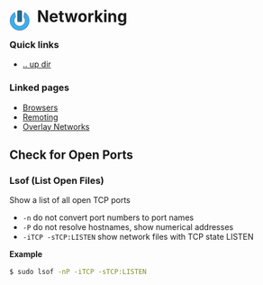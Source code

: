 # Networking <img style="margin: 6px 13px 0px 0px" align="left" src="../data/images/logo_36x36.png" />

### Quick links
* [.. up dir](../README.md)

### Linked pages
- [Browsers](browsers/README.md)
- [Remoting](remoting/README.md)
- [Overlay Networks](overlay_networks/README.md)
 
## Check for Open Ports

### Lsof (List Open Files)
Show a list of all open TCP ports
* `-n` do not convert port numbers to port names
* `-P` do not resolve hostnames, show numerical addresses
* `-iTCP -sTCP:LISTEN` show network files with TCP state LISTEN

**Example**
```bash
$ sudo lsof -nP -iTCP -sTCP:LISTEN
```
